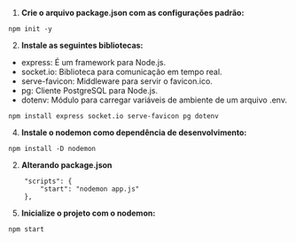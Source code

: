 1. **Crie o arquivo package.json com as configurações padrão:**
```
npm init -y
```

2. **Instale as seguintes bibliotecas:**
- express: É um framework para Node.js.
- socket.io: Biblioteca para comunicação em tempo real.
- serve-favicon: Middleware para servir o favicon.ico.
- pg: Cliente PostgreSQL para Node.js.
- dotenv: Módulo para carregar variáveis de ambiente de um arquivo .env.
```
npm install express socket.io serve-favicon pg dotenv
```

4. **Instale o nodemon como dependência de desenvolvimento:**
```
npm install -D nodemon
```

2. **Alterando package.json**
```
    "scripts": {
        "start": "nodemon app.js"
    },
```

5. **Inicialize o projeto com o nodemon:**
```
npm start
```
